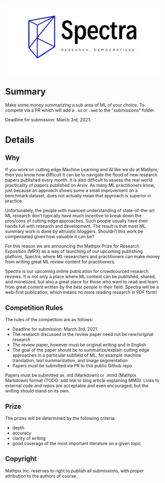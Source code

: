 ![Logo](logo.png)

# Summary

Make some money summarizing a sub area of ML of your choice.  To compete via a PR which will add a `.md` or `.mmd` to the "submissions" folder.

Deadline for submission: March 3rd, 2021.

# Details

## Why

If you work on cutting edge Machine Learning and AI like we do at Mathpix, then you know how difficult it can be to navigate the flood of new research papers published every month. It is also difficult to assess the real world practicality of papers published on Arxiv. As many ML practitioners know, just because an approach shows some a small improvement on a benchmark dataset, does not actually mean that approach is superior in practice.  

Unfortunately, the people with nuanced understanding of state-of-the-art ML research don’t typically have much incentive to break down the pros/cons of cutting edge approaches. Such people usually have their hands full with research and development. The result is that most ML summary work is done by altruistic bloggers. Shouldn’t this work be compensated given how valuable it can be? 

For this reason we are announcing the Mathpix Prize for Research Exposition (MPX) as a way of launching of our upcoming publishing platform, Spectra, where ML researchers and practitioners can make money from writing great ML review content for practitioners.

Spectra is our upcoming online publication for crowdsourced research reviews. It is not only a place where ML content can be published, shared, and monetized, but also a great place for those who want to read and learn from great content written by the best people in their field. Spectra will be a web-first publication, which means no more reading research in PDF form! 

## Competition Rules

The rules of the competition are as follows:

- Deadline for submission: March 3rd, 2021.
- The research discussed in the review paper need not be new/original research
- The review paper, however must be original writing and in English
- The goal of the paper should be to summarize/explain cutting edge approaches in a particular subfield of ML, for example machine translation, text summarization, and image segmentation
- Papers must be submitted via PR to this public Github repo

Papers must be submitted as .md (Markdown) or .mmd (Mathpix Markdown) format (TODO: add link to blog article explaining MMD).  Links to external code and repos are acceptable and even encouraged, but the writing should stand on its own.  

## Prize 

The prizes will be determined by the following criteria:

- depth 
- accuracy
- clarity of writing
- good coverage of the most important literature on a given topic

## Copyright 

Mathpix Inc. reserves to right to publish all submissions, with proper attribution to the authors of course.  
